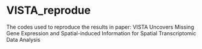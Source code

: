 # VISTA_reprodue
The codes used to reproduce the results in paper: VISTA Uncovers Missing Gene Expression and Spatial-induced Information for Spatial Transcriptomic Data Analysis
